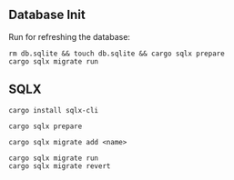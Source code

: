 ## Database Init
Run for refreshing the database:
```
rm db.sqlite && touch db.sqlite && cargo sqlx prepare
cargo sqlx migrate run
```

## SQLX
```
cargo install sqlx-cli

cargo sqlx prepare

cargo sqlx migrate add <name>

cargo sqlx migrate run
cargo sqlx migrate revert

```

